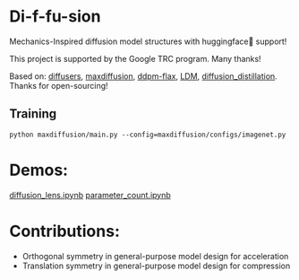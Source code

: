 # Di-f-fu-sion
Mechanics-Inspired diffusion model structures with huggingface🤗 support!

This project is supported by the Google TRC program. Many thanks!

Based on: [diffusers](https://github.com/huggingface/diffusers/tree/main/examples/text_to_image), [maxdiffusion](https://github.com/google/maxdiffusion), [ddpm-flax](https://github.com/yiyixuxu/denoising-diffusion-flax), [LDM](https://github.com/CompVis/latent-diffusion), [diffusion_distillation](https://github.com/google-research/google-research/tree/master/diffusion_distillation). Thanks for open-sourcing!

## Training
```
python maxdiffusion/main.py --config=maxdiffusion/configs/imagenet.py
```

# Demos:
[diffusion_lens.ipynb](diffusion_lens.ipynb)
[parameter_count.ipynb](parameter_count.ipynb)

# Contributions:
- Orthogonal symmetry in general-purpose model design for acceleration
- Translation symmetry in general-purpose model design for compression